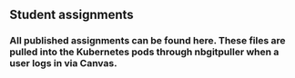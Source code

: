 ## Student assignments

### All published assignments can be found here. These files are pulled into the Kubernetes pods through nbgitpuller when a user logs in via Canvas.

